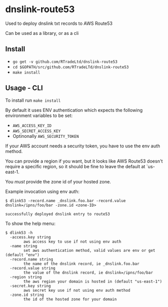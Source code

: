 # dnslink-route53

Used to deploy dnslink txt records to AWS Route53

Can be used as a library, or as a cli

## Install

* `go get -v github.com/RTradeLtd/dnslink-route53`
* `cd $GOPATH/src/github.com/RTradeLTd/dnslink-route53`
* `make install`

## Usage - CLI

To install run `make install`

By default it uses ENV authentication which expects the following environment variables to be set:

* `AWS_ACCESS_KEY_ID`
* `AWS_SECRET_ACCESS_KEY`
* Optinonally `AWS_SECURITY_TOKEN`

If your AWS account needs a security token, you have to use the env auth method.

You can provide a region if you want, but it looks like AWS Route53 doesn't require a specific region, so it should be fine to leave the default at `us-east-1.

You *must* provide the zone id of your hosted zone.

Example invocation using env auth:

```shell
$ dlink53 -record.name _dnslink.foo.bar -record.value dnslink=/ipns/foo/bar -zone.id <zone-ID>

successfully deployed dnslink entry to route53
```

To show the help menu:

```shell
$ dlink53 -h
  -access.key string
        aws access key to use if not using env auth
  -name string
        set aws authentication method, valid values are env or get (default "env")
  -record.name string
        the name of the dnslink record, ie _dnslink.foo.bar
  -record.value string
        the value of the dnslink record, ie dnslink=/ipns/foo/bar
  -region string
        the aws region your domain is hosted in (default "us-east-1")
  -secret.key string
        aws secret key use if not using env auth method
  -zone.id string
        the id of the hosted zone for your domain
```